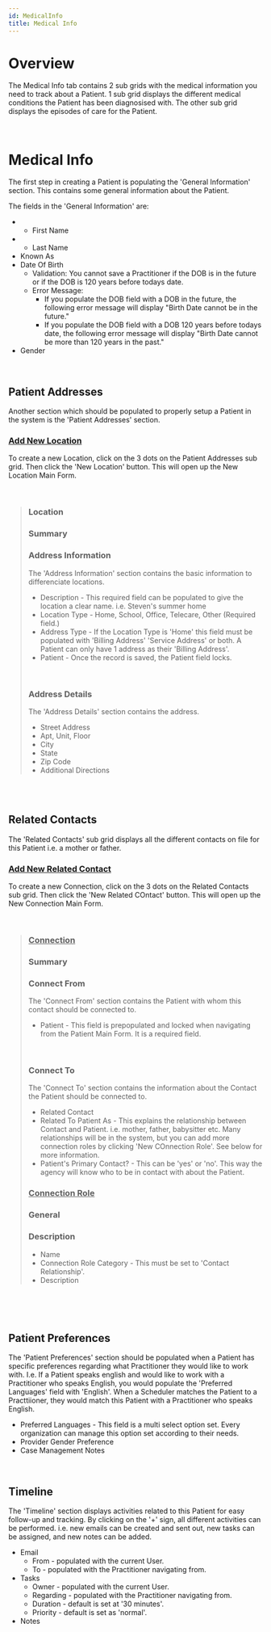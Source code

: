 ```yaml
---
id: MedicalInfo
title: Medical Info
---
```

# Overview

The Medical Info tab contains 2 sub grids with the medical information you need to track about a Patient. 1 sub grid displays the different medical conditions the Patient has been diagnosised with. The other sub grid displays the episodes of care for the Patient. 

 <br />

# Medical Info 

The first step in creating a Patient is populating the 'General Information' section. This contains some general information about the Patient. 

The fields in the 'General Information' are:
- * First Name
- * Last Name
- Known As
- Date Of Birth
  - Validation: You cannot save a Practitioner if the DOB is in the future or if the DOB is 120 years before todays date.
  - Error Message: 
    - If you populate the DOB field with a DOB in the future, the following error message will display "Birth Date cannot be in the future." 
    - If you populate the DOB field with a DOB 120 years before todays date, the following error message will display "Birth Date cannot be more than 120 years in the past."
- Gender 

 <br />

## Patient Addresses 

Another section which should be populated to properly setup a Patient in the system is the 'Patient Addresses' section.

### <u> Add New Location </u> 

To create a new Location, click on the 3 dots on the Patient Addresses sub grid. Then click the 'New Location' button. This will open up the New Location Main Form.

<br />

> ### Location
> 
> ### Summary
> ### Address Information
> The 'Address Information' section contains the basic information to differenciate locations.
>
> - Description - This required field can be populated to give the location a clear name. i.e. Steven's summer home 
> - Location Type - Home, School, Office, Telecare, Other (Required field.)
>  - Address Type - If the Location Type is 'Home' this field must be populated with 'Billing Address' 'Service Address' or both. A Patient can only have 1 address as their 'Billing Address'. 
> - Patient - Once the record is saved, the Patient field locks. 
>
> <br />
> 
> ### Address Details 
> The 'Address Details' section contains the address.
> 
> - Street Address
> - Apt, Unit, Floor
> - City
> - State
> - Zip Code
> - Additional Directions 
 <br />
 <br />

## Related Contacts 

The 'Related Contacts' sub grid displays all the different contacts on file for this Patient i.e. a mother or father. 

### <u> Add New Related Contact </u> 

To create a new Connection, click on the 3 dots on the Related Contacts sub grid. Then click the 'New Related COntact' button. This will open up the New Connection Main Form.

<br />

> ### <u> Connection </u>
> 
> ### Summary
> ### Connect From 
> The 'Connect From' section contains the Patient with whom this contact should be connected to.
>
> - Patient - This field is prepopulated and locked when navigating from the Patient Main Form. It is a required field. 
>
> <br />
> 
> ### Connect To 
> The 'Connect To' section contains the information about the Contact the Patient should be connected to.
> 
> - Related Contact
> - Related To Patient As - This explains the relationship between Contact and Patient. i.e. mother, father, babysitter etc. Many relationships will be in the system, but you can add more connection roles by clicking 'New COnnection Role'. See below for more information. 
> - Patient's Primary Contact? - This can be 'yes' or 'no'. This way the agency will know who to be in contact with about the Patient. 
>
>
> ### <u> Connection Role </u>
>
> ### General 
> ### Description
> - Name 
> - Connection Role Category - This must be set to 'Contact Relationship'.
> - Description
 <br />
 <br />

 <br />

## Patient Preferences 

The 'Patient Preferences' section should be populated when a Patient has specific preferences regarding what Practitioner they would like to work with. I.e. If a Patient speaks english and would like to work with a Practitioner who speaks English, you would populate the 'Preferred Languages' field with 'English'. When a Scheduler matches the Patient to a Practtiioner, they would match this Patient with a Practitioner who speaks English.  

- Preferred Languages - This field is a multi select option set. Every organization can manage this option set according to their needs. 
- Provider Gender Preference
- Case Management Notes

 <br />

## Timeline

The 'Timeline' section displays activities related to this Patient for easy follow-up and tracking. 
By clicking on the '+' sign, all different activities can be performed. i.e. new emails can be created and sent out, new tasks can be assigned, and new notes can be added.    
- Email 
  - From - populated with the current User.
  - To - populated with the Practitioner navigating from. 
- Tasks 
  - Owner - populated with the current User.
  - Regarding - populated with the Practitioner navigating from.
  - Duration - default is set at '30 minutes'.
  - Priority - default is set as 'normal'.
- Notes